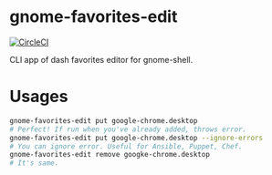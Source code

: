 # gnome-favorites-edit

[![CircleCI](https://circleci.com/gh/S64/gnome-favorites-edit.svg?style=svg)](https://circleci.com/gh/S64/gnome-favorites-edit)

CLI app of dash favorites editor for gnome-shell.

# Usages

```sh
gnome-favorites-edit put google-chrome.desktop
# Perfect! If run when you've already added, throws error.
gnome-favorites-edit put google-chrome.desktop --ignore-errors
# You can ignore error. Useful for Ansible, Puppet, Chef.
gnome-favorites-edit remove googke-chrome.desktop
# It's same.
```
